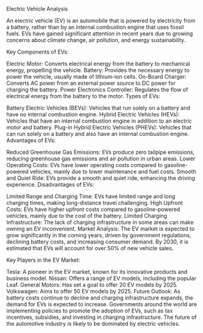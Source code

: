 Electric Vehicle Analysis

An electric vehicle (EV) is an automobile that is powered by electricity from a battery, rather than by an internal combustion engine that uses fossil fuels. EVs have gained significant attention in recent years due to growing concerns about climate change, air pollution, and energy sustainability.

Key Components of EVs:

Electric Motor: Converts electrical energy from the battery to mechanical energy, propelling the vehicle.
Battery: Provides the necessary energy to power the vehicle, usually made of lithium-ion cells.
On-Board Charger: Converts AC power from an external power source to DC power for charging the battery.
Power Electronics Controller: Regulates the flow of electrical energy from the battery to the motor.
Types of EVs:

Battery Electric Vehicles (BEVs): Vehicles that run solely on a battery and have no internal combustion engine.
Hybrid Electric Vehicles (HEVs): Vehicles that have an internal combustion engine in addition to an electric motor and battery.
Plug-in Hybrid Electric Vehicles (PHEVs): Vehicles that can run solely on a battery and also have an internal combustion engine.
Advantages of EVs:

Reduced Greenhouse Gas Emissions: EVs produce zero tailpipe emissions, reducing greenhouse gas emissions and air pollution in urban areas.
Lower Operating Costs: EVs have lower operating costs compared to gasoline-powered vehicles, mainly due to lower maintenance and fuel costs.
Smooth and Quiet Ride: EVs provide a smooth and quiet ride, enhancing the driving experience.
Disadvantages of EVs:

Limited Range and Charging Time: EVs have limited range and long charging times, making long-distance travel challenging.
High Upfront Costs: EVs have higher upfront costs compared to gasoline-powered vehicles, mainly due to the cost of the battery.
Limited Charging Infrastructure: The lack of charging infrastructure in some areas can make owning an EV inconvenient.
Market Analysis:
The EV market is expected to grow significantly in the coming years, driven by government regulations, declining battery costs, and increasing consumer demand. By 2030, it is estimated that EVs will account for over 50% of new vehicle sales.

Key Players in the EV Market:

Tesla: A pioneer in the EV market, known for its innovative products and business model.
Nissan: Offers a range of EV models, including the popular Leaf.
General Motors: Has set a goal to offer 20 EV models by 2025.
Volkswagen: Aims to offer 50 EV models by 2025.
Future Outlook:
As battery costs continue to decline and charging infrastructure expands, the demand for EVs is expected to increase. Governments around the world are implementing policies to promote the adoption of EVs, such as tax incentives, subsidies, and investing in charging infrastructure. The future of the automotive industry is likely to be dominated by electric vehicles.
